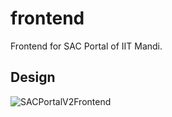 # frontend

Frontend for SAC Portal of IIT Mandi.

## Design

![SACPortalV2Frontend](https://user-images.githubusercontent.com/54476236/148650794-d4e4b2c0-5cbd-4aa9-ac58-81c2a66e4933.jpeg)
